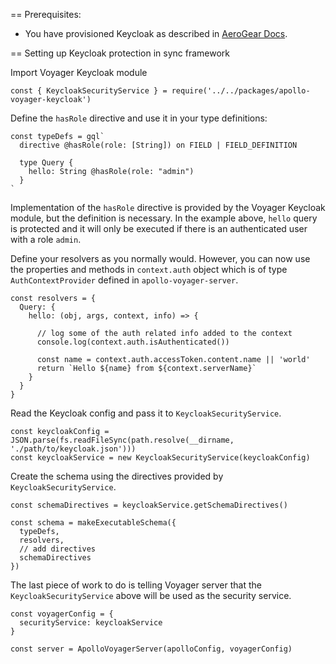 == Prerequisites:

- You have provisioned Keycloak as described in [AeroGear Docs](https://docs.aerogear.org/aerogear/latest/identity-management.html).

== Setting up Keycloak protection in sync framework

Import Voyager Keycloak module
```
const { KeycloakSecurityService } = require('../../packages/apollo-voyager-keycloak')
```

Define the `hasRole` directive and use it in your type definitions:

```
const typeDefs = gql`
  directive @hasRole(role: [String]) on FIELD | FIELD_DEFINITION

  type Query {
    hello: String @hasRole(role: "admin")
  }
`
```
Implementation of the `hasRole` directive is provided by the Voyager Keycloak module, but the definition is necessary.
In the example above, `hello` query is protected and it will only be executed if there is an authenticated user with a role `admin`.

Define your resolvers as you normally would. However, you can now use the properties and methods in `context.auth` object which is of type `AuthContextProvider` defined in `apollo-voyager-server`.
```
const resolvers = {
  Query: {
    hello: (obj, args, context, info) => {

      // log some of the auth related info added to the context
      console.log(context.auth.isAuthenticated())

      const name = context.auth.accessToken.content.name || 'world'
      return `Hello ${name} from ${context.serverName}`
    }
  }
}
```

Read the Keycloak config and pass it to `KeycloakSecurityService`.
```
const keycloakConfig = JSON.parse(fs.readFileSync(path.resolve(__dirname, './path/to/keycloak.json')))
const keycloakService = new KeycloakSecurityService(keycloakConfig)
```

Create the schema using the directives provided by `KeycloakSecurityService`.
```
const schemaDirectives = keycloakService.getSchemaDirectives()

const schema = makeExecutableSchema({
  typeDefs,
  resolvers,
  // add directives
  schemaDirectives
})
```

The last piece of work to do is telling Voyager server that the `KeycloakSecurityService` above will be used as the security service.
```
const voyagerConfig = {
  securityService: keycloakService
}

const server = ApolloVoyagerServer(apolloConfig, voyagerConfig)
```

